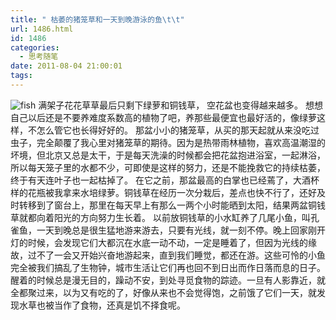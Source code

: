 ```yaml
---
title: " 枯萎的猪笼草和一天到晚游泳的鱼\t\t"
url: 1486.html
id: 1486
categories:
  - 思考随笔
date: 2011-08-04 21:00:01
tags:
---
```


![](../../../images/2011/08/fish.jpg "fish") 满架子花花草草最后只剩下绿萝和铜钱草， 空花盆也变得越来越多。 想想自己以后还是不要养难度系数高的植物了吧，养那些最便宜也最好活的，像绿萝这样，不怎么管它也长得好好的。 那盆小小的猪笼草，从买的那天起就从来没吃过虫子，完全颠覆了我心里对猪笼草的期待。因为是热带雨林植物，喜欢高温潮湿的坏境，但北京又总是太干，于是每天洗澡的时候都会把花盆抱进浴室，一起淋浴，所以每天笼子里的水都不少，可即使是这样的努力，还是不能挽救它的持续枯萎，终于有天连叶子也一起枯掉了。 在它之前，那盆最高的白掌也已经蔫了，大酒杯样的花瓶被我拿来水培绿萝。铜钱草在经历一次分栽后，差点也快不行了，还好及时转移到了窗台上，那里在每天早上有那么一两个小时能晒到太阳，结果两盆铜钱草就都向着阳光的方向努力生长着。 以前放铜钱草的小水缸养了几尾小鱼，叫孔雀鱼，一天到晚总是很生猛地游来游去，只要有光线，就一刻不停。晚上回家刚开灯的时候，会发现它们大都沉在水底一动不动，一定是睡着了，但因为光线的缘故，过不了一会又开始兴奋地游起来，直到我们睡觉，都还在游。这些可怜的小鱼完全被我们搞乱了生物钟，城市生活让它们再也回不到日出而作日落而息的日子。醒着的时候总是漫无目的，躁动不安，到处寻觅食物的踪迹。一旦有人影靠近，就全都聚过来，以为又有吃的了，好像从来也不会觉得饱，之前饿了它们一天，就发现水草也被当作了食物，还真是饥不择食呢。
